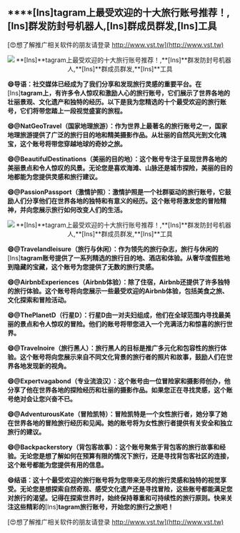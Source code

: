 ## ****[Ins]**tagram上最受欢迎的十大旅行账号推荐！,**[Ins]**群发防封号机器人,**[Ins]**群成员群发,**[Ins]**工具**

[😍想了解推广相关软件的朋友请登录 http://www.vst.tw](http://www.vst.tw)

 <center><img src="https://vst.tw/MP4/tuiguang/png/6.png" alt="**[Ins]**tagram上最受欢迎的十大旅行账号推荐！,**[Ins]**群发防封号机器人,**[Ins]**群成员群发,**[Ins]**工具"></center>

**😄导语：社交媒体已经成为了我们分享和发现旅行灵感的重要平台。在**[Ins]**tagram上，有许多令人惊叹和激励人心的旅行账号，它们展示了世界各地的壮丽景观、文化遗产和独特的经历。以下是我为您精选的十个最受欢迎的旅行账号，它们将带您踏上一段视觉盛宴的旅程。**

**😄@NatGeoTravel（国家地理旅游）：作为世界上最著名的旅行账号之一，国家地理旅游提供了广泛的旅行目的地和精美摄影作品。从壮丽的自然风光到文化瑰宝，这个账号将带您穿越地球的奇妙之旅。**

**😄@BeautifulDestinations（美丽的目的地）：这个账号专注于呈现世界各地的美丽景点和令人惊叹的风景。无论您是喜欢海滩、山脉还是城市探险，美丽的目的地都能为您提供灵感和旅行建议。**

**😄@PassionPassport（激情护照）：激情护照是一个社群驱动的旅行账号，它鼓励人们分享他们在世界各地的独特和有意义的经历。这个账号将激发您的冒险精神，并向您展示旅行如何改变人们的生活。**

 <center><img src="https://vst.tw/MP4/tuiguang/png/1.png" alt="**[Ins]**tagram上最受欢迎的十大旅行账号推荐！,**[Ins]**群发防封号机器人,**[Ins]**群成员群发,**[Ins]**工具"></center>

**😄@Travelandleisure（旅行与休闲）：作为领先的旅行杂志，旅行与休闲的**[Ins]**tagram账号提供了一系列精选的旅行目的地、酒店和体验。从奢华度假胜地到隐藏的宝藏，这个账号为您提供了无数的旅行灵感。**

**😄@AirbnbExperiences（Airbnb体验）：除了住宿，Airbnb还提供了许多独特的旅行体验。这个账号将向您展示一些最受欢迎的Airbnb体验，包括美食之旅、文化探索和冒险活动。**

**😄@ThePlanetD（行星D）：行星D由一对夫妇组成，他们在全球范围内寻找最美丽的景点和令人惊叹的冒险。他们的账号将带您进入一个充满活力和惊喜的旅行世界。**

**😄@Travelnoire（旅行黑人）：旅行黑人的目标是推广多元化和包容性的旅行体验。这个账号将向您展示来自不同文化背景的旅行者的照片和故事，鼓励人们在世界各地发现新的视角。**

**😄@Expertvagabond（专业流浪汉）：这个账号由一位冒险家和摄影师创办，他分享了他在世界各地的探险经历和壮丽的摄影作品。如果您正在寻找灵感，这个账号绝对会让您兴奋不已。**

**😄@AdventurousKate（冒险凯特）：冒险凯特是一个女性旅行者，她分享了她在世界各地的冒险旅行经历和见闻。她的账号将为女性旅行者提供有关安全和独立旅行的建议。**

**😄@Backpackerstory（背包客故事）：这个账号聚焦于背包客的旅行故事和经验。无论您是想了解如何在预算有限的情况下旅行，还是寻找背包客社区的连接，这个账号都能为您提供有用的信息。**

**😄结语：这十个最受欢迎的旅行账号将为您带来无尽的旅行灵感和独特的视觉享受。无论您是想探索自然奇观、感受文化遗产还是寻找冒险，这些账号都能满足您对旅行的渴望。记得在探索世界时，始终保持尊重和可持续性的旅行原则。快来关注这些精彩的**[Ins]**tagram旅行账号，开始您的旅行之旅吧！**

[😍想了解推广相关软件的朋友请登录 http://www.vst.tw](http://www.vst.tw)



